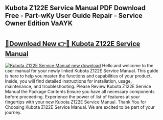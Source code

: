 ## Kubota Z122E Service Manual PDF Download Free - Part-wKy User Guide Repair - Service Owner Edition VaAYK

# <h2><a href="http://bc86709.oget.top/?id=Kubota+Z122E+Service+Manual">🔗Download New 👉🔴 Kubota Z122E Service Manual</a></h2>

[![Kubota Z122E Service Manual new download](https://i.imgur.com/5g1atiW.png)](http://bc86709.oget.top/?id=Kubota+Z122E+Service+Manual)
Hello and welcome to the user manual for your newly linked Kubota Z122E Service Manual. This guide is here to help you master the functions and capabilities of your product. Inside, you will find detailed instructions for installation, usage, maintenance, and troubleshooting. Please Review Kubota Z122E Service Manual the Package Contents Ensure you have all necessary components before proceeding. Experience the power of list of features at your fingertips with your new Kubota Z122E Service Manual. Thank You for Choosing Kubota Z122E Service Manual. We are excited to be part of your journey.
